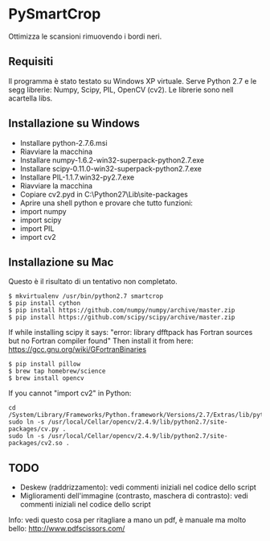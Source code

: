 PySmartCrop
===========

Ottimizza le scansioni rimuovendo i bordi neri.

Requisiti
---------
Il programma è stato testato su Windows XP virtuale.
Serve Python 2.7 e le segg librerie: Numpy, Scipy, PIL, OpenCV (cv2).
Le librerie sono nell acartella libs.


Installazione su Windows
------------------------
- Installare python-2.7.6.msi
- Riavviare la macchina
- Installare numpy-1.6.2-win32-superpack-python2.7.exe
- Installare scipy-0.11.0-win32-superpack-python2.7.exe
- Installare PIL-1.1.7.win32-py2.7.exe
- Riavviare la macchina
- Copiare cv2.pyd in C:\Python27\Lib\site-packages
- Aprire una shell python e provare che tutto funzioni:
- import numpy
- import scipy
- import PIL
- import cv2


Installazione su Mac
--------------------
Questo è il risultato di un tentativo non completato.
```
$ mkvirtualenv /usr/bin/python2.7 smartcrop
$ pip install cython
$ pip install https://github.com/numpy/numpy/archive/master.zip
$ pip install https://github.com/scipy/scipy/archive/master.zip
```
If while installing scipy it says: "error: library dfftpack has Fortran sources but no Fortran compiler found"
Then install it from here:
https://gcc.gnu.org/wiki/GFortranBinaries
```
$ pip install pillow
$ brew tap homebrew/science
$ brew install opencv
```
If you cannot "import cv2" in Python:
```
cd /System/Library/Frameworks/Python.framework/Versions/2.7/Extras/lib/python/
sudo ln -s /usr/local/Cellar/opencv/2.4.9/lib/python2.7/site-packages/cv.py .
sudo ln -s /usr/local/Cellar/opencv/2.4.9/lib/python2.7/site-packages/cv2.so .
```

TODO
----
- Deskew (raddrizzamento): vedi commenti iniziali nel codice dello script
- Miglioramenti dell'immagine (contrasto, maschera di contrasto): vedi commenti iniziali nel codice dello script

Info: vedi questo cosa per ritagliare a mano un pdf, è manuale ma molto bello:
http://www.pdfscissors.com/
